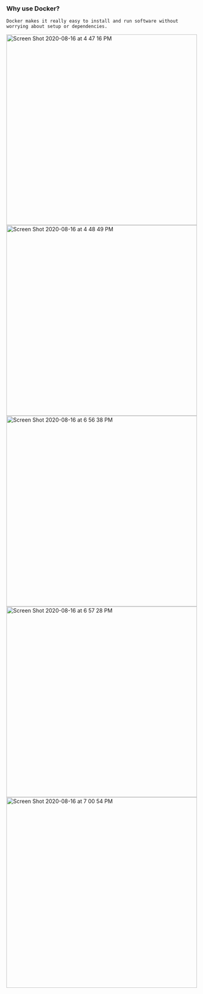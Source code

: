 ### Why use Docker?

```
Docker makes it really easy to install and run software without worrying about setup or dependencies.
```
<img width="500" alt="Screen Shot 2020-08-16 at 4 47 16 PM" src="https://user-images.githubusercontent.com/32582917/90349577-3c4bcd80-dfef-11ea-8abc-0c5d3ca8ab41.png">

<img width="500" alt="Screen Shot 2020-08-16 at 4 48 49 PM" src="https://user-images.githubusercontent.com/32582917/90350847-2f30dd80-dff3-11ea-8074-edf7f7979a0b.png">

<img width="500" alt="Screen Shot 2020-08-16 at 6 56 38 PM" src="https://user-images.githubusercontent.com/32582917/90350854-32c46480-dff3-11ea-989d-ee55b24f7740.png">

<img width="500" alt="Screen Shot 2020-08-16 at 6 57 28 PM" src="https://user-images.githubusercontent.com/32582917/90350857-35bf5500-dff3-11ea-9b89-ffb85e89e2b1.png">

<img width="500" alt="Screen Shot 2020-08-16 at 7 00 54 PM" src="https://user-images.githubusercontent.com/32582917/90350859-36f08200-dff3-11ea-87f0-4f6bc3bae716.png">

